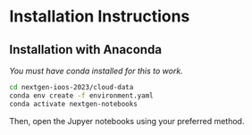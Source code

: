 # Installation Instructions

## Installation with Anaconda

*You must have conda installed for this to work.*

```bash
cd nextgen-ioos-2023/cloud-data
conda env create -f environment.yaml
conda activate nextgen-notebooks
```

Then, open the Jupyer notebooks using your preferred method.